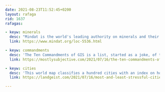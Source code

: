 ```yaml
---
date: 2021-08-23T11:52:45+0200
layout: rafaga
rid: 1637
rafagas:

- keyw: minerals
  desc: "Mindat is the world's leading authority on minerals and their localities, deposits, and mines worldwide, published in an online geospatial database"
  link: https://www.mindat.org/loc-5536.html 

- keyw: commandments
  desc: 'The Ten Commandments of GIS is a list, started as a joke, of the must-dos for anyone working with geospatial data'
  link: https://mostlysubjective.com/2021/07/16/the-ten-commandments-of-gis/

- keyw: cities
  desc: 'This world map classifies a hundred cities with an index on how stressed their inhabitants are, using several factors like noise, pollution, traffic congestion, etc.'
  link: https://landgeist.com/2021/07/16/most-and-least-stressful-cities-in-the-world/amp/

---
```

